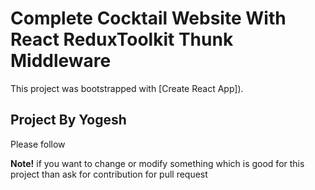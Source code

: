 # Complete Cocktail Website With React ReduxToolkit Thunk Middleware

This project was bootstrapped with [Create React App]).

## Project By Yogesh

Please follow

**Note!**
 if you want to change or modify something which is good for this project than ask for contribution for pull request
